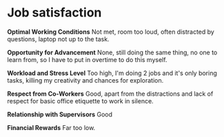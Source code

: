 # Job satisfaction

**Optimal Working Conditions**
Not met, room too loud, often distracted by questions, laptop not up to the task.

**Opportunity for Advancement**
None, still doing the same thing, no one to learn from, so I have to put in overtime to do this myself.

**Workload and Stress Level**
Too high, I'm doing 2 jobs and it's only boring tasks, killing my creativity and chances for exploration.

**Respect from Co-Workers**
Good, apart from the distractions and lack of respect for basic office etiquette to work in silence.

**Relationship with Supervisors**
Good

**Financial Rewards**
Far too low.